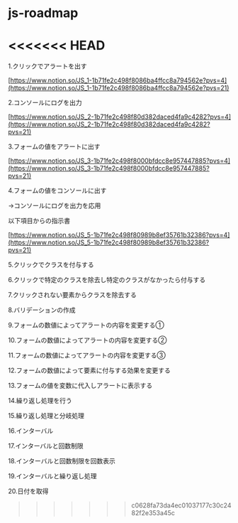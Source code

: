 # js-roadmap
<<<<<<< HEAD
=======
1.クリックでアラートを出す

[https://www.notion.so/JS_1-1b71fe2c498f8086ba4ffcc8a794562e?pvs=4](https://www.notion.so/JS_1-1b71fe2c498f8086ba4ffcc8a794562e?pvs=21)

2.コンソールにログを出力

[https://www.notion.so/JS_2-1b71fe2c498f80d382daced4fa9c4282?pvs=4](https://www.notion.so/JS_2-1b71fe2c498f80d382daced4fa9c4282?pvs=21)

3.フォームの値をアラートに出す

[https://www.notion.so/JS_3-1b71fe2c498f8000bfdcc8e957447885?pvs=4](https://www.notion.so/JS_3-1b71fe2c498f8000bfdcc8e957447885?pvs=21)

4.フォームの値をコンソールに出す

→コンソールにログを出力を応用

以下項目からの指示書

[https://www.notion.so/JS_5-1b71fe2c498f80989b8ef35761b32386?pvs=4](https://www.notion.so/JS_5-1b71fe2c498f80989b8ef35761b32386?pvs=21)

5.クリックでクラスを付与する

6.クリックで特定のクラスを除去し特定のクラスがなかったら付与する

7.クリックされない要素からクラスを除去する

8.バリデーションの作成

9.フォームの数値によってアラートの内容を変更する①

10.フォームの数値によってアラートの内容を変更する②

11.フォームの数値によってアラートの内容を変更する③

12.フォームの数値によって要素に付与する効果を変更する

13.フォームの値を変数に代入しアラートに表示する

14.繰り返し処理を行う

15.繰り返し処理と分岐処理

16.インターバル

17.インターバルと回数制限

18.インターバルと回数制限を回数表示

19.インターバルと繰り返し処理

20.日付を取得
>>>>>>> c0628fa73da4ec01037177c30c2482f2e353a45c
